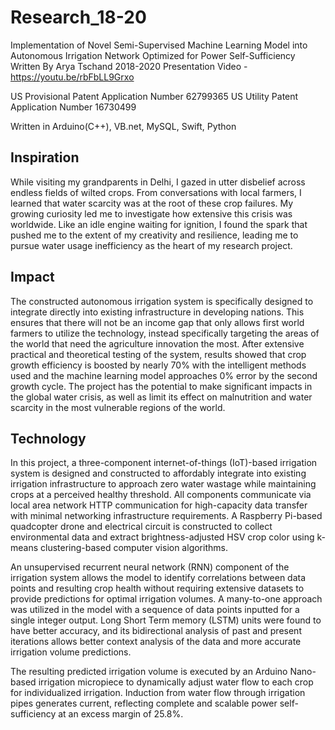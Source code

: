 # Research_18-20

Implementation of Novel Semi-Supervised Machine Learning Model into Autonomous Irrigation Network Optimized for Power Self-Sufficiency
Written By Arya Tschand 2018-2020
Presentation Video - https://youtu.be/rbFbLL9Grxo

US Provisional Patent Application Number 62799365
US Utility Patent Application Number 16730499

Written in Arduino(C++), VB.net, MySQL, Swift, Python

## Inspiration
While visiting my grandparents in Delhi, I gazed in utter disbelief across endless fields of wilted crops. From conversations with local farmers, I learned that water scarcity was at the root of these crop failures. My growing curiosity led me to investigate how extensive this crisis was worldwide. Like an idle engine waiting for ignition, I found the spark that pushed me to the extent of my creativity and resilience, leading me to pursue water usage inefficiency as the heart of my research project.

## Impact
The constructed autonomous irrigation system is specifically designed to integrate directly into existing infrastructure in developing nations. This ensures that there will not be an income gap that only allows first world farmers to utilize the technology, instead specifically targeting the areas of the world that need the agriculture innovation the most. After extensive practical and theoretical testing of the system, results showed that crop growth efficiency is boosted by nearly 70% with the intelligent methods used and the machine learning model approaches 0% error by the second growth cycle. The project has the potential to make significant impacts in the global water crisis, as well as limit its effect on malnutrition and water scarcity in the most vulnerable regions of the world.

## Technology
In this project, a three-component internet-of-things (IoT)-based irrigation system is designed and constructed to affordably integrate into existing irrigation infrastructure to approach zero water wastage while maintaining crops at a perceived healthy threshold. All components communicate via local area network HTTP communication for high-capacity data transfer with minimal networking infrastructure requirements. A Raspberry Pi-based quadcopter drone and electrical circuit is constructed to collect environmental data and extract brightness-adjusted HSV crop color using k-means clustering-based computer vision algorithms.

An unsupervised recurrent neural network (RNN) component of the irrigation system allows the model to identify correlations between data points and resulting crop health without requiring extensive datasets to provide predictions for optimal irrigation volumes. A many-to-one approach was utilized in the model with a sequence of data points inputted for a single integer output. Long Short Term memory (LSTM) units were found to have better accuracy, and its bidirectional analysis of past and present iterations allows better context analysis of the data and more accurate irrigation volume predictions.

The resulting predicted irrigation volume is executed by an Arduino Nano-based irrigation micropiece to dynamically adjust water flow to each crop for individualized irrigation. Induction from water flow through irrigation pipes generates current, reflecting complete and scalable power self-sufficiency at an excess margin of 25.8%.
